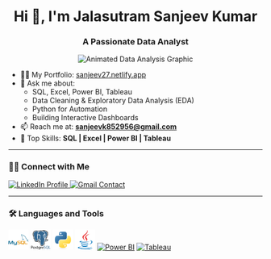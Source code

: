 <h1 align="center">Hi 👋, I'm Jalasutram Sanjeev Kumar</h1>
<h3 align="center">A Passionate Data Analyst</h3>

<p align="center">
  <img src="https://media.giphy.com/media/f3iwJFOVOwuy7K6FFw/giphy.gif" width="400" alt="Animated Data Analysis Graphic" />
</p>

- 👨‍💻 My Portfolio: [sanjeev27.netlify.app](https://sanjeev27.netlify.app/)
- 💬 Ask me about:
  - SQL, Excel, Power BI, Tableau
  - Data Cleaning & Exploratory Data Analysis (EDA)
  - Python for Automation
  - Building Interactive Dashboards
- 📫 Reach me at: **sanjeevk852956@gmail.com**
- 🌟 Top Skills: **SQL | Excel | Power BI | Tableau**

---

### 🧑‍💼 Connect with Me

<p>
  <a href="https://www.linkedin.com/in/sanjeev27kumar/" target="_blank">
    <img src="https://img.shields.io/badge/LinkedIn-blue?logo=linkedin&style=for-the-badge" alt="LinkedIn Profile"/>
  </a>
  <a href="mailto:sanjeevk852956@gmail.com">
    <img src="https://img.shields.io/badge/Email-red?logo=gmail&style=for-the-badge" alt="Gmail Contact"/>
  </a>
</p>

---

### 🛠️ Languages and Tools

<p>
  <a href="https://www.mysql.com/" target="_blank"><img src="https://raw.githubusercontent.com/devicons/devicon/master/icons/mysql/mysql-original-wordmark.svg" width="40" height="40" alt="MySQL"/></a>
  <a href="https://www.postgresql.org" target="_blank"><img src="https://raw.githubusercontent.com/devicons/devicon/master/icons/postgresql/postgresql-original-wordmark.svg" width="40" height="40" alt="PostgreSQL"/></a>
  <a href="https://www.python.org" target="_blank"><img src="https://raw.githubusercontent.com/devicons/devicon/master/icons/python/python-original.svg" width="40" height="40" alt="Python"/></a>
  <a href="https://www.java.com" target="_blank"><img src="https://raw.githubusercontent.com/devicons/devicon/master/icons/java/java-original.svg" width="40" height="40" alt="Java"/></a>
  <a href="https://powerbi.microsoft.com/" target="_blank"><img src="https://img.icons8.com/color/48/000000/power-bi.png" width="40" height="40" alt="Power BI"/></a>
  <a href="https://www.tableau.com/" target="_blank"><img src="https://cdn.worldvectorlogo.com/logos/tableau-software.svg" width="40" height="40" alt="Tableau"/></a>
</p>

